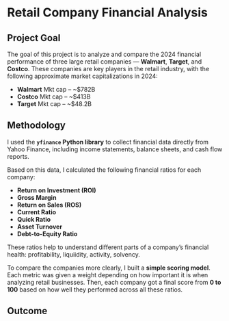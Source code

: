 # Retail Company Financial Analysis

## Project Goal

The goal of this project is to analyze and compare the 2024 financial performance of three large retail companies — **Walmart**, **Target**, and **Costco**. These companies are key players in the retail industry, with the following approximate market capitalizations in 2024:

- **Walmart** Mkt cap – ~$782B  
- **Costco** Mkt cap – ~$413B  
- **Target** Mkt cap – ~$48.2B

## Methodology

I used the **`yfinance` Python library** to collect financial data directly from Yahoo Finance, including income statements, balance sheets, and cash flow reports.

Based on this data, I calculated the following financial ratios for each company:

- **Return on Investment (ROI)**
- **Gross Margin**
- **Return on Sales (ROS)**
- **Current Ratio**
- **Quick Ratio**
- **Asset Turnover**
- **Debt-to-Equity Ratio**

These ratios help to understand different parts of a company’s financial health: profitability, liquiidity, activity, solvency.

To compare the companies more clearly, I built a **simple scoring model**. Each metric was given a weight depending on how important it is when analyzing retail businesses. Then, each company got a final score from **0 to 100** based on how well they performed across all these ratios.

## Outcome






